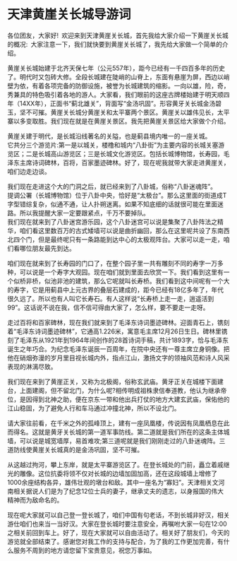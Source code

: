 # 天津黄崖关长城导游词  
各位团友，大家好! 欢迎来到天津黄崖关长城，首先我给大家介绍一下黄崖关长城的概况: 大家注意一下，我们就快要到黄崖关长城了，我先给大家做一个简单的介绍。  

黄崖关长城始建于北齐天保七年（公元557年），距今已经有一千四百多年的历史了。明代时又包砖大修。全段长城建在陡峭的山脊上，东面有悬崖为屏，西边以峭壁为依，有着各项完备的防御设施，被誉为长城建筑的缩影。一向以雄，险，奇，秀兼具的特色吸引着各地的游人。大家看，我们眼前的这座古牌楼始建于明天顺四年（14XX年），正面书“蓟北雄关”，背面写“金汤巩固”。形容黄牙关长城金汤碧玉，坚不可摧。黄崖关长城分黄崖关和太平寨两个景区。黄崖关以雄伟见长，太平寨以多变取胜。我们现在就是在黄崖关景区。我先把黄崖关景区给大家做个介绍。  

黄崖关建于明代，是长城沿线著名的关隘，也是蓟县境内唯一的一座关城。  
它共分三个游览片:第一是以城关，楼橹和城内“八卦街”为主要内容的长城关塞游览区；二是长城高山游览区；三是长城文化游览区。包括长城博物馆，长寿园，毛泽东主席诗词碑林，百将，百家墨迹碑林。好了，现在呢我就带大家走进黄崖关，咱们边走边谈。  

我们现在走进这个大的门洞之后，就已经来到了八卦城，俗称“八卦迷魂阵”。  
提调公署（长城博物馆）位于八卦中央，恰好是“太极台”。那么这里面的街道成T字型错综复杂，似通不通，让人扑朔迷离。如果不知底细的话就很可能在里面迷路。所以我提醒大家一定要跟紧点，千万不要掉队。  
我们现在就来到了八卦迷宫游乐园，这个八卦迷宫可以说是集聚了八卦阵法之精华，咱们看这里数百万的古式矮墙可以说是曲折幽回，那么在这里呢共设了东南西北四个门，但是最终呢只有一条路能到达中心的太极观阵台。大家可以走一走，咱们看哪位朋友最先到达。  

咱们现在就来到了长寿园的门口了，在整个园子里一共有雕刻不同的寿字一万多种，可以说是一个寿字大观园。现在咱们就到里面去欣赏一下。我们看到这里有一个似桥非桥，似池非池的建筑，那么它呢就叫长寿桥。我们看到这中间呢有一个大的寿字，它是用蓟县中上元古界的叠层石建成的，距今已经有18亿多年了，年代很久远了。所以也有人叫它长寿石。有人这样说“长寿桥上走一走，逍遥活到99”。这话说不说在我，信不信可得由大家了，怎么样，要不要走一走呀。  

走过百将和百家碑林，现在我们就来到了毛泽东诗词墨迹碑林。迎面青石上，镌刻着“毛泽东诗词墨迹碑林”，它通高1.226米，寓意毛主席12月26日生日。碑林里镌刻了毛泽东从1921年到1964年间创作的28首诗词手稿，共计1893字，恰与毛泽东诞生之年巧合。为纪念毛泽东诞辰一百周年，在院中央还有一尊主席立身铜像。把他在硝烟弥漫的岁月里目视长城内外，指点江山，激扬文字的领袖风范和诗人风采表现的淋漓尽致。  

我们现在来到了黄崖正关，又称为北极阁，俗称玄武庙。黄牙正关在城楼下面建台，上面建阁，但不留北门，为什么呢?相传明成祖株隶信奉道教，他认为继承帝位，是因得到北神之助，便在京东一带和他出兵打仗的地方大建玄武庙，保佑他的江山稳固，为了避免人行和车马通过冲撞北神，所以不设北门。  

请大家往前看，在千米之外的孤峰顶上，建有一座凤凰楼，传说因有凤凰栖息在此而得名。这就是黄牙关长城的第一道军事防线。第二道就是我们所在的这条主体城墙，可以说是城宽墙厚，易首难攻;第三道呢就是我们刚刚走过的八卦迷魂阵。三道防线使黄崖关长城真的是金汤巩固，坚不可摧。  

从这越过拘河，攀上东岸，就是太平寨游览区了。在登长城处的门前，矗立着戚继光的雕像。这位抗委将领不仅对长城的边墙加固加高，还在这段城墙上增修了1000余座结构各异，雄伟壮观的墩台和敌。其中一座名为“寡妇”。天津相关文河南相关据说人们是为了纪念12位士兵的妻子，继承丈夫的遗志，以身报国的伟大精神而为敌命名的。  

现在呢大家就可以自己登一登长城了，咱们中国有句老话，不到长城非好汉，相关游仕咱们也来当一当好汉。大家在登长城时要注意安全，再嘱咐大家一句在12:00之相关前回到车上。好了，现在大家就可以自由活动了。相关好了朋友们，今天的游览就全部结束了。感谢您对我工作的支持与配合，为了我的工作更加完善，有什么服务不周到的地方请您留下宝贵意见，祝您万事如。  